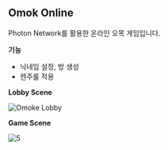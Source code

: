 ## Omok Online

Photon Network를 활용한 온라인 오목 게임입니다.

**기능**
- 닉네임 설정, 방 생성
- 렌주룰 적용



**Lobby Scene**

![Omoke Lobby](.\Images\1.png)





**Game Scene**

![5](.\Images\5.png)